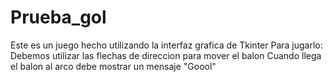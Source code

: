 # Prueba_gol
Este es un juego hecho utilizando la interfaz grafica de Tkinter 
Para jugarlo:
Debemos utilizar las flechas de direccion para mover el balon
Cuando llega el balon al arco debe mostrar un mensaje "Goool"
